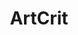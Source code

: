 ---
title: ArtCrit
crosslinks:
- learnart
- redditgetsdrawn
- Art
- ArtFundamentals
- pics
- '2015'
- kei0q9
- painting
- Breath_of_the_Wild
- PutAnEggOnIt
- hmmm
- ArtProgressPics
- Illustration
- DigitalPainting
- a
- characterdrawing
- SketchDaily
- AccidentalRenaissance
---